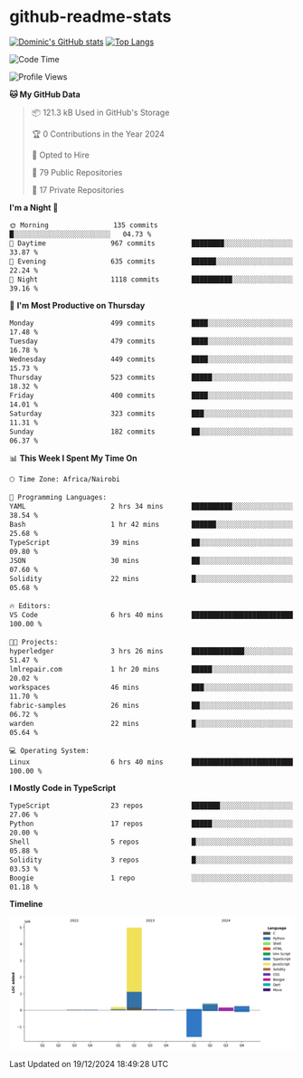 # github-readme-stats
[![Dominic's GitHub stats](https://github-readme-stats.vercel.app/api?username=Domengo&show_icons=true)](https://github.com/anuraghazra/github-readme-stats)
[![Top Langs](https://github-readme-stats.vercel.app/api/top-langs/?username=Domengo&show_icons=true)](https://github.com/Domengo/github-readme-stats)

<!--START_SECTION:waka-->
![Code Time](http://img.shields.io/badge/Code%20Time-899%20hrs%2054%20mins-blue)

![Profile Views](http://img.shields.io/badge/Profile%20Views-0-blue)

**🐱 My GitHub Data** 

> 📦 121.3 kB Used in GitHub's Storage 
 > 
> 🏆 0 Contributions in the Year 2024
 > 
> 💼 Opted to Hire
 > 
> 📜 79 Public Repositories 
 > 
> 🔑 17 Private Repositories 
 > 
**I'm a Night 🦉** 

```text
🌞 Morning                135 commits         █░░░░░░░░░░░░░░░░░░░░░░░░   04.73 % 
🌆 Daytime                967 commits         ████████░░░░░░░░░░░░░░░░░   33.87 % 
🌃 Evening                635 commits         ██████░░░░░░░░░░░░░░░░░░░   22.24 % 
🌙 Night                  1118 commits        ██████████░░░░░░░░░░░░░░░   39.16 % 
```
📅 **I'm Most Productive on Thursday** 

```text
Monday                   499 commits         ████░░░░░░░░░░░░░░░░░░░░░   17.48 % 
Tuesday                  479 commits         ████░░░░░░░░░░░░░░░░░░░░░   16.78 % 
Wednesday                449 commits         ████░░░░░░░░░░░░░░░░░░░░░   15.73 % 
Thursday                 523 commits         █████░░░░░░░░░░░░░░░░░░░░   18.32 % 
Friday                   400 commits         ████░░░░░░░░░░░░░░░░░░░░░   14.01 % 
Saturday                 323 commits         ███░░░░░░░░░░░░░░░░░░░░░░   11.31 % 
Sunday                   182 commits         ██░░░░░░░░░░░░░░░░░░░░░░░   06.37 % 
```


📊 **This Week I Spent My Time On** 

```text
🕑︎ Time Zone: Africa/Nairobi

💬 Programming Languages: 
YAML                     2 hrs 34 mins       ██████████░░░░░░░░░░░░░░░   38.54 % 
Bash                     1 hr 42 mins        ██████░░░░░░░░░░░░░░░░░░░   25.68 % 
TypeScript               39 mins             ██░░░░░░░░░░░░░░░░░░░░░░░   09.80 % 
JSON                     30 mins             ██░░░░░░░░░░░░░░░░░░░░░░░   07.60 % 
Solidity                 22 mins             █░░░░░░░░░░░░░░░░░░░░░░░░   05.68 % 

🔥 Editors: 
VS Code                  6 hrs 40 mins       █████████████████████████   100.00 % 

🐱‍💻 Projects: 
hyperledger              3 hrs 26 mins       █████████████░░░░░░░░░░░░   51.47 % 
lmlrepair.com            1 hr 20 mins        █████░░░░░░░░░░░░░░░░░░░░   20.02 % 
workspaces               46 mins             ███░░░░░░░░░░░░░░░░░░░░░░   11.70 % 
fabric-samples           26 mins             ██░░░░░░░░░░░░░░░░░░░░░░░   06.72 % 
warden                   22 mins             █░░░░░░░░░░░░░░░░░░░░░░░░   05.64 % 

💻 Operating System: 
Linux                    6 hrs 40 mins       █████████████████████████   100.00 % 
```

**I Mostly Code in TypeScript** 

```text
TypeScript               23 repos            ███████░░░░░░░░░░░░░░░░░░   27.06 % 
Python                   17 repos            █████░░░░░░░░░░░░░░░░░░░░   20.00 % 
Shell                    5 repos             █░░░░░░░░░░░░░░░░░░░░░░░░   05.88 % 
Solidity                 3 repos             █░░░░░░░░░░░░░░░░░░░░░░░░   03.53 % 
Boogie                   1 repo              ░░░░░░░░░░░░░░░░░░░░░░░░░   01.18 % 
```



**Timeline**

![Lines of Code chart](https://raw.githubusercontent.com/Domengo/Domengo/main/assets/bar_graph.png)


 Last Updated on 19/12/2024 18:49:28 UTC
<!--END_SECTION:waka-->


